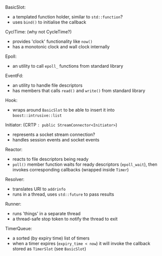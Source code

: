 BasicSlot: 
- a templated function holder, similar to `std::function`?  
- uses `bind()` to initialise the callback

CyclTime: (why not CycleTime?)
- provides 'clock' functionality like `now()`
- has a monotonic clock and wall clock internally

Epoll:  
- an utility to call `epoll_` functions from standard library

EventFd:  
- an utility to handle file descriptors  
- has members that calls `read()` and `write()` from standard library

Hook:  
- wraps around `BasicSlot` to be able to insert it into `boost::intrusive::list`

Initiator: (CRTP `: public StreamConnector<Initiator>`)
- represents a socket stream connection?
- handles session events and socket events

Reactor:  
- reacts to file descriptors being ready
- `poll()` member function waits for ready descriptors (`epoll_wait`), then invokes corresponding callbacks (wrapped inside `Timer`)

Resolver:
- translates URI to `addrinfo`
- runs in a thread, uses `std::future` to pass results

Runner:   
- runs 'things' in a separate thread  
- a thread-safe stop token to notify the thread to exit

TimerQueue:
- a sorted (by expiry time) list of timers
- when a timer expires (`expiry_time < now`) it will invoke the callback stored as `TimerSlot` (see `BasicSlot`)
